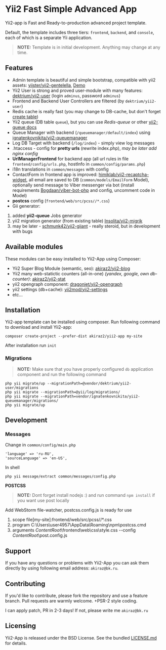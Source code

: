 # Yii2 Fast Simple Advanced App

Yii2-app is Fast and Ready-to-production advanced project template.

Default, the template includes three tiers: `frontend`, `backend`, and `console`, each of which is a separate Yii application.

> **NOTE:** Template is in initial development. Anything may change at any time. 


## Features
* Admin template is beautiful and simple bootstrap, compatible with yii2 assets: [yiister/yii2-gentelella](https://github.com/yiister/yii2-gentelella), [Demo](https://colorlib.com/polygon/gentelella/)
* Yii2 User is strong and proved user-module with many features: [dektrium/yii2-user](https://github.com/dektrium/yii2-user) (login `adminus`, password `adminus`)
* Frontend and Backend User Controllers are filtered (by `dektrium/yii2-user`)
* Redis cache is really fast (you may change to DB-cache, but don't forget [create table](https://www.yiiframework.com/doc/api/2.0/yii-caching-dbcache#$cacheTable-detail))
* Yii2 queue (DB table `queue`), but you can use *Redis-queue* or other [yii2-queue docs](https://github.com/yiisoft/yii2-queue/blob/master/docs/guide/README.md)
* Queue Manager with backend (`/queuemanager/default/index`) using [ignatenkovnikita/yii2-queuemanager](https://github.com/ignatenkovnikita/yii2-queuemanager)
* Log DB Target with backend (`/log/index`) - simply view log messages 
* .htaccess - config for **pretty urls** (rewrite index.php), *may be later add nginx config*
* **UrlManagerFrontend** for backend app (all url rules in file `frontend/config/urls.php`, hostInfo in `common/config/params.php`)
* i18n translations in `common/messages` with config
* ContactForm in frontend app is improved: [himiklab/yii2-recaptcha-widget](https://github.com/himiklab/yii2-recaptcha-widget),
 all email are saved to DB (`common/models/EmailForm` Model), optionally send message to Viber messenger via bot
  (install requirements [Bogdaan/viber-bot-php](https://github.com/Bogdaan/viber-bot-php) and config, uncomment code in Model)
* **postcss** config (`frontend/web/src/pcss//*.css`)
* Gii generator: 
1. added **yii2-queue** Jobs generator 
2. yii2 migration generator (from existing table) [Insolita/yii2-migrik](https://github.com/Insolita/yii2-migrik)
3. may be later - [schmunk42/yii2-giiant](https://github.com/schmunk42/yii2-giiant) - really steroid, but in development with bugs


## Available modules
These modules can be easy installed to Yii2-App using Composer:

* Yii2 Super Blog Module (semantic, seo): [akiraz2/yii2-blog](https://github.com/akiraz2/yii2-blog)
* Yii2 many web-statictic counters (all-in-one) *(yandex, google, own db-counter)*: [akiraz2/yii2-stat](https://github.com/akiraz2/yii2-stat)
* yii2 opengraph component: [dragonjet/yii2-opengraph](https://github.com/dragonjet/yii2-opengraph)
* yii2 settings (db+cache): [yii2mod/yii2-settings](https://github.com/yii2mod/yii2-settings)
* etc...


## Installation
Yii2-app template can be installed using composer. Run following command to download and install Yii2-app:
```
composer create-project --prefer-dist akiraz2/yii2-app my-site
```
After installation run `init`

### Migrations

> **NOTE:** Make sure that you have properly configured `db` application component and run the following command

```
php yii migrate/up --migrationPath=@vendor/dektrium/yii2-user/migrations
php yii migrate --migrationPath=@yii/log/migrations/
php yii migrate --migrationPath=vendor/ignatenkovnikita/yii2-queuemanager/migrations/
php yii migrate/up
```


## Development

### Messages
Change in `common/config/main.php`
```
'language' => 'ru-RU',
'sourceLanguage' => 'en-US',
```
In shell 
```
php yii message/extract common/messages/config.php
```

**POSTCSS**

> **NOTE:** Dont forget install nodejs :) and run command `npm install` if you want use post locally

Add WebStorm file-watcher, postcss.config.js is ready for use
1. scope file[my-site]:frontend/web/src/pcss//*.css
2. program C:\Users\user4957\AppData\Roaming\npm\postcss.cmd
3. arguments $ContentRoot$\frontend\web\css\style.css --config $ContentRoot$\post.config.js


## Support

If you have any questions or problems with Yii2-App you can ask them directly
 by using following email address: `akiraz@bk.ru`.


## Contributing

If you'd like to contribute, please fork the repository and use a feature branch. Pull requests are warmly welcome.
+PSR-2 style coding.

I can apply patch, PR in 2-3 days! If not, please write me `akiraz@bk.ru`

## Licensing

Yii2-App is released under the BSD License. See the bundled [LICENSE.md](LICENSE.md)
for details. 
